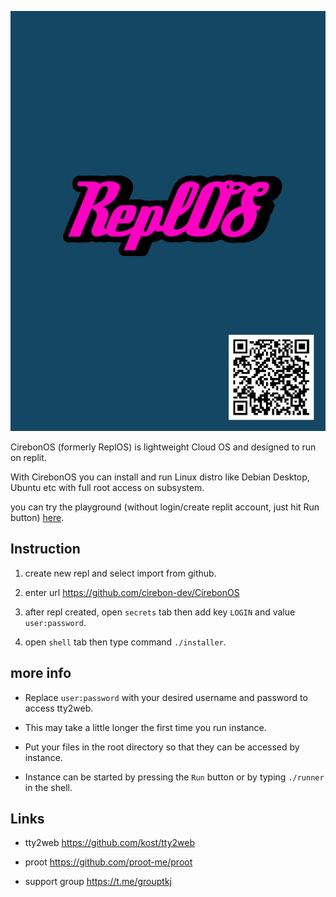 ![ReplOS](replos.jpg)

CirebonOS (formerly ReplOS) is lightweight Cloud OS and designed to run on replit.

With CirebonOS you can install and run Linux distro like Debian Desktop, Ubuntu etc with full root access on subsystem.

you can try the playground (without login/create replit account, just hit Run button) [here](https://replit.com/@latihantik/CirebonOS).

## Instruction

1. create new repl and select import from github.

2. enter url https://github.com/cirebon-dev/CirebonOS

3. after repl created, open `secrets` tab then add key `LOGIN` and value `user:password`.

4. open `shell` tab then type command `./installer`.

## more info

- Replace `user:password` with your desired username and password to access tty2web.

- This may take a little longer the first time you run instance.

- Put your files in the root directory so that they can be accessed by instance.

- Instance can be started by pressing the `Run` button or by typing `./runner` in the shell.

## Links

- tty2web https://github.com/kost/tty2web

- proot https://github.com/proot-me/proot

- support group https://t.me/grouptkj
